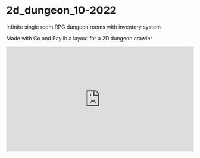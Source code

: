 # 2d_dungeon_10-2022
Infinite single room RPG dungeon rooms with inventory system

Made with Go and Raylib a layout for a 2D dungeon crawler

<style>.embed-container { position: relative; padding-bottom: 56.25%; height: 0; overflow: hidden; max-width: 100%; } .embed-container iframe, .embed-container object, .embed-container embed { position: absolute; top: 0; left: 0; width: 100%; height: 100%; }</style><div class='embed-container'><iframe src='https://www.youtube.com/embed/hH2jbb9dzL4' frameborder='0' allowfullscreen></iframe></div>
